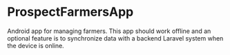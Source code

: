 # ProspectFarmersApp
Android app for managing farmers. This app should work offline and an optional feature is to synchronize data with a backend Laravel system when the device is online.
